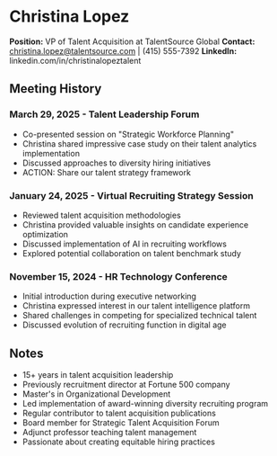 # Christina Lopez
**Position:** VP of Talent Acquisition at TalentSource Global
**Contact:** christina.lopez@talentsource.com | (415) 555-7392
**LinkedIn:** linkedin.com/in/christinalopeztalent

## Meeting History

### March 29, 2025 - Talent Leadership Forum
* Co-presented session on "Strategic Workforce Planning"
* Christina shared impressive case study on their talent analytics implementation
* Discussed approaches to diversity hiring initiatives
* ACTION: Share our talent strategy framework

### January 24, 2025 - Virtual Recruiting Strategy Session
* Reviewed talent acquisition methodologies
* Christina provided valuable insights on candidate experience optimization
* Discussed implementation of AI in recruiting workflows
* Explored potential collaboration on talent benchmark study

### November 15, 2024 - HR Technology Conference
* Initial introduction during executive networking
* Christina expressed interest in our talent intelligence platform
* Shared challenges in competing for specialized technical talent
* Discussed evolution of recruiting function in digital age

## Notes
* 15+ years in talent acquisition leadership
* Previously recruitment director at Fortune 500 company
* Master's in Organizational Development
* Led implementation of award-winning diversity recruiting program
* Regular contributor to talent acquisition publications
* Board member for Strategic Talent Acquisition Forum
* Adjunct professor teaching talent management
* Passionate about creating equitable hiring practices